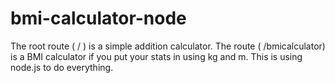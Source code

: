 # bmi-calculator-node
The root route ( / ) is a simple addition calculator. The route ( /bmicalculator) is a BMI calculator if you put your stats in using kg and m. This is using node.js to do everything. 
